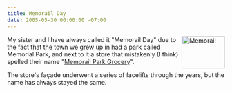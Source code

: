 ```yaml
---
title: Memorail Day
date: 2005-05-30 00:00:00 -07:00
---
```


<p><a href="http://torrez.typepad.com/.shared/image.html?/photos/uncategorized/memorail.JPG" onclick="window.open(this.href, '_blank', 'width=500,height=375,scrollbars=no,resizable=no,toolbar=no,directories=no,location=no,menubar=no,status=no,left=0,top=0'); return false"><img alt="Memorail" title="Memorail" src="http://notes.torrez.org/images/memorail.JPG" width="100" height="75" border="0" style="float: right; margin: 0px 0px 5px 5px;" /></a>

My sister and I have always called it &quot;Memorail Day&quot; due to the fact that the town we grew up in had a park called Memorial Park, and next to it a store that mistakenly (I think) spelled their name &quot;<a href="http://lisey.typepad.com/photos/delano/memorail.html">Memorail Park Grocery</a>&quot;.
</p>
<p>
The store's façade underwent a series of facelifts through the years, but the name has always stayed the same.
</p>

